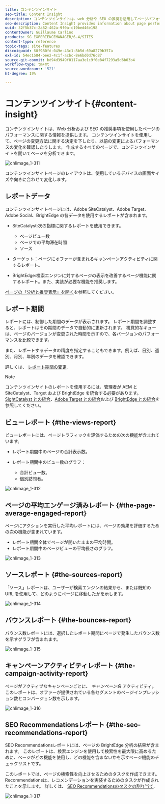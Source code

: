 ```yaml
---
title: コンテンツインサイト
seo-title: Content Insight
description: コンテンツインサイトは、web 分析や SEO の推奨を活用してページパフォーマンスに関する情報を提供します
seo-description: Content Insight provides information about page performance using web analytics and SEO recommendation
uuid: 32f5b37c-2a82-462a-9f0a-c19bed46e198
contentOwner: Guillaume Carlino
products: SG_EXPERIENCEMANAGER/6.4/SITES
content-type: reference
topic-tags: site-features
discoiquuid: 60f980fd-049e-43c1-8b5d-60a8279b357a
exl-id: 54ec1b84-bee2-4c1f-acbc-8e6bd0d76c87
source-git-commit: bd94d3949f0117aa3e1c9f0e84f7293a5d6b03b4
workflow-type: tm+mt
source-wordcount: '521'
ht-degree: 19%

---
```


# コンテンツインサイト{#content-insight}

コンテンツインサイトは、Web 分析および SEO の推奨事項を使用したページのパフォーマンスに関する情報を提供します。 コンテンツインサイトを使用して、ページの変更方法に関する決定を下したり、以前の変更によるパフォーマンスの変化を確認したりします。 作成するすべてのページで、コンテンツインサイトを開いてページを分析できます。

![chlimage_1-311](assets/chlimage_1-311.png)

コンテンツインサイトページのレイアウトは、使用しているデバイスの画面サイズや向きに合わせて変化します。

## レポートデータ

コンテンツインサイトページには、Adobe SiteCatalyst、Adobe Target、Adobe Social、BrightEdge の各データを使用するレポートが含まれます。

* SiteCatalyst:次の指標に関するレポートを使用できます。

   * ページビュー数
   * ページでの平均滞在時間
   * ソース

* ターゲット：ページにオファーが含まれるキャンペーンアクティビティに関するレポート。
* BrightEdge:検索エンジンに対するページの表示を改善するページ機能に関するレポート。また、実装が必要な機能を推奨します。

[ページの「分析と推奨表示」を開く](/help/sites-authoring/ci-analyze.md#opening-analytics-and-recommendations-for-a-page)を参照してください。

## レポート期間

レポートには、制御した期間のデータが表示されます。 レポート期間を調整すると、レポートはその期間のデータで自動的に更新されます。 視覚的なキューは、ページのバージョンが変更された時間を示すので、各バージョンのパフォーマンスを比較できます。

また、レポートするデータの精度を指定することもできます。例えば、日別、週別、月別、年別のデータを確認できます。

詳しくは、 [レポート期間の変更](/help/sites-authoring/ci-analyze.md#changing-the-reporting-period).

>[!NOTE]
>
>コンテンツインサイトのレポートを使用するには、管理者が AEM と SiteCatalyst、Target および BrightEdge を統合する必要があります。[SightCatalyst との統合](/help/sites-administering/adobeanalytics.md)、[Adobe Target との統合](/help/sites-administering/target.md)および [BrightEdge との統合](/help/sites-administering/brightedge.md)を参照してください。

## ビューレポート {#the-views-report}

ビューレポートには、ページトラフィックを評価するための次の機能が含まれています。

* レポート期間中のページの合計表示数。
* レポート期間中のビュー数のグラフ：

   * 合計ビュー数。
   * 個別訪問者。

![chlimage_1-312](assets/chlimage_1-312.png)

## ページの平均エンゲージ済みレポート {#the-page-average-engaged-report}

ページにアクションを実行した平均レポートには、ページの効果を評価するための次の機能が含まれています。

* レポート期間全体でページが開いたままの平均時間。
* レポート期間中のページビューの平均長さのグラフ。

![chlimage_1-313](assets/chlimage_1-313.png)

## ソースレポート {#the-sources-report}

「ソース」レポートは、ユーザーが検索エンジンの結果から、または既知の URL を使用して、どのようにページに移動したかを示します。

![chlimage_1-314](assets/chlimage_1-314.png)

## バウンスレポート {#the-bounces-report}

バウンス数レポートには、選択したレポート期間にページで発生したバウンス数を示すグラフが含まれます。

![chlimage_1-315](assets/chlimage_1-315.png)

## キャンペーンアクティビティレポート {#the-campaign-activity-report}

ページがアクティブなキャンペーンごとに、 *キャンペーン名* アクティビティ。 このレポートは、オファーが提供されている各セグメントのページインプレッション数とコンバージョン数を示します。

![chlimage_1-316](assets/chlimage_1-316.png)

## SEO Recommendationsレポート {#the-seo-recommendations-report}

SEO Recommendationsレポートには、ページの BrightEdge 分析の結果が含まれます。 このレポートは、検索エンジンを使用して検索性を最大限に高めるために、ページがどの機能を使用し、どの機能を含まないかを示すページ機能のチェックリストです。

このレポートでは、ページの検索性を向上させるためのタスクを作成できます。 Recommendationsは、レコメンデーションを実装するためのタスクが作成されたことを示します。 詳しくは、 [SEO Recommendationsのタスクの割り当て](/help/sites-authoring/ci-analyze.md#assigning-tasks-for-seo-recommendations).

![chlimage_1-317](assets/chlimage_1-317.png)
